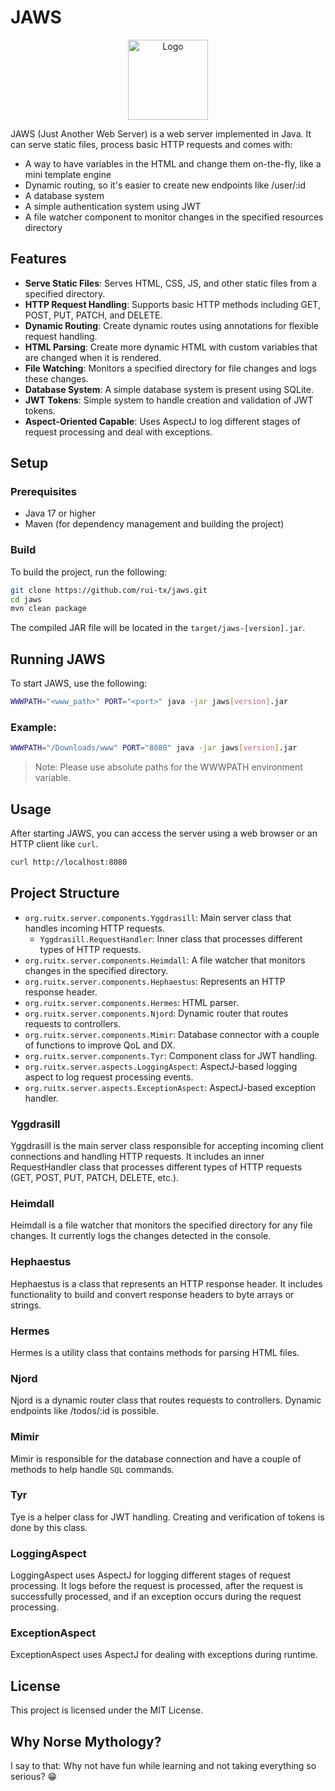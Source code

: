 # JAWS
<div align="center">
<a href="https://github.com/rui-tx/jaws">
    <img src="https://openmoji.org/data/color/svg/1F988.svg" alt="Logo" width="128" height="128">
</a>
</div>
  
JAWS (Just Another Web Server) is a web server implemented in Java. It can serve static files, process
basic HTTP requests and comes with:
- A way to have variables in the HTML and change them on-the-fly, like a mini template engine
- Dynamic routing, so it's easier to create new endpoints like /user/:id
- A database system
- A simple authentication system using JWT
- A file watcher component to monitor changes in the specified resources directory

## Features

- **Serve Static Files**: Serves HTML, CSS, JS, and other static files from a specified directory.
- **HTTP Request Handling**: Supports basic HTTP methods including GET, POST, PUT, PATCH, and DELETE.
- **Dynamic Routing**: Create dynamic routes using annotations for flexible request handling.
- **HTML Parsing**: Create more dynamic HTML with custom variables that are changed when it is rendered.
- **File Watching**: Monitors a specified directory for file changes and logs these changes.
- **Database System**: A simple database system is present using SQLite.
- **JWT Tokens**: Simple system to handle creation and validation of JWT tokens.
- **Aspect-Oriented Capable**: Uses AspectJ to log different stages of request processing and deal with exceptions.

## Setup

### Prerequisites

- Java 17 or higher
- Maven (for dependency management and building the project)

### Build

To build the project, run the following:

```sh
git clone https://github.com/rui-tx/jaws.git
cd jaws
mvn clean package
```

The compiled JAR file will be located in the `target/jaws-[version].jar`.

## Running JAWS

To start JAWS, use the following:

```sh
WWWPATH="<www_path>" PORT="<port>" java -jar jaws[version].jar
```

### Example:

```sh
WWWPATH="/Downloads/www" PORT="8080" java -jar jaws[version].jar
```

> Note: Please use absolute paths for the WWWPATH environment variable.

## Usage

After starting JAWS, you can access the server using a web browser or an HTTP client like `curl`.

```sh
curl http://localhost:8080
```

## Project Structure

- `org.ruitx.server.components.Yggdrasill`: Main server class that handles incoming HTTP requests.
    - `Yggdrasill.RequestHandler`: Inner class that processes different types of HTTP requests.
- `org.ruitx.server.components.Heimdall`: A file watcher that monitors changes in the specified directory.
- `org.ruitx.server.components.Hephaestus`: Represents an HTTP response header.
- `org.ruitx.server.components.Hermes`: HTML parser.
- `org.ruitx.server.components.Njord`: Dynamic router that routes requests to controllers.
- `org.ruitx.server.components.Mimir`: Database connector with a couple of functions to improve QoL and DX.
- `org.ruitx.server.components.Tyr`: Component class for JWT handling.
- `org.ruitx.server.aspects.LoggingAspect`: AspectJ-based logging aspect to log request processing events.
- `org.ruitx.server.aspects.ExceptionAspect`: AspectJ-based exception handler.

### Yggdrasill

Yggdrasill is the main server class responsible for accepting incoming client connections and handling HTTP requests. It
includes an inner RequestHandler class that processes different types of HTTP requests (GET, POST, PUT, PATCH, DELETE,
etc.).

### Heimdall

Heimdall is a file watcher that monitors the specified directory for any file changes. It currently logs the changes
detected in the console.

### Hephaestus

Hephaestus is a class that represents an HTTP response header. It includes functionality to build and convert response
headers to byte arrays or strings.

### Hermes

Hermes is a utility class that contains methods for parsing HTML files.

### Njord

Njord is a dynamic router class that routes requests to controllers. Dynamic endpoints like /todos/:id is possible.

### Mimir

Mimir is responsible for the database connection and have a couple of methods to help handle ```SQL``` commands.

### Tyr

Tye is a helper class for JWT handling. Creating and verification of tokens is done by this class.

### LoggingAspect

LoggingAspect uses AspectJ for logging different stages of request processing. It logs before the request is processed,
after the request is successfully processed, and if an exception occurs during the request processing.

### ExceptionAspect

ExceptionAspect uses AspectJ for dealing with exceptions during runtime.

## License

This project is licensed under the MIT License.

## Why Norse Mythology?

I say to that: Why not have fun while learning and not taking everything so serious? 😁
